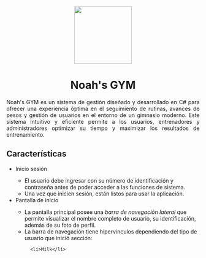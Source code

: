 <p align="center">
  <img src="https://github.com/tngonzalez/Noahs-GYM/assets/113228469/83ee19a6-01f9-4f4d-a026-703dd9becbcc" width="150" height="150" />  
</p>

<h1 align="center"> Noah's GYM</h1>

<p align="justify">Noah's GYM es un sistema de gestión diseñado y desarrollado en C# para ofrecer una experiencia óptima en el seguimiento de rutinas, avances de pesos y gestión de usuarios en el entorno de un gimnasio moderno. Este sistema intuitivo y eficiente permite a los usuarios, entrenadores y administradores optimizar su tiempo y maximizar los resultados de entrenamiento.</p>

<h2>Características</h2>
<ul>
  <li>Inicio sesión</li>
   <ul>
          <li>El usuario debe ingresar con su número de identificación y contraseña antes de poder acceder a las funciones de sistema. </li>
          <li>Una vez que inicien sesión, están listos para usar la aplicación. </li>
  </ul>
  <li>Pantalla de inicio</li>
    <ul>
      <li>La pantalla principal posee una <i> barra de navegación lateral </i> que permite visualizar el nombre completo de usuario, su identificación, además de su foto de perfil.</li>
       <li>La barra de navegación tiene hipervinculos dependiendo del tipo de usuario que inició sección: </li>
      
      <li>Milk</li>
   </ul>
</ul>





